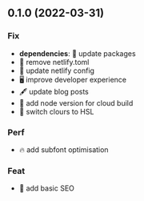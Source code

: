 ## 0.1.0 (2022-03-31)

### Fix

- **dependencies**: 💫 update packages
- 💫 remove netlify.toml
- 💫 update netlify config
- 🖥  improve developer experience
- 🖋  update blog posts
- 🐝  add node version for cloud build
- 💫 switch clours to HSL

### Perf

- 🔥 add subfont optimisation

### Feat

- 🤖 add basic SEO
